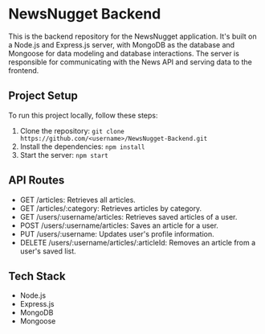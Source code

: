 # NewsNugget Backend

This is the backend repository for the NewsNugget application. It's built on a Node.js and Express.js server, with MongoDB as the database and Mongoose for data modeling and database interactions. The server is responsible for communicating with the News API and serving data to the frontend.

## Project Setup

To run this project locally, follow these steps:

1. Clone the repository: `git clone https://github.com/<username>/NewsNugget-Backend.git`
2. Install the dependencies: `npm install`
3. Start the server: `npm start`

## API Routes

* GET /articles: Retrieves all articles.
* GET /articles/:category: Retrieves articles by category.
* GET /users/:username/articles: Retrieves saved articles of a user.
* POST /users/:username/articles: Saves an article for a user.
* PUT /users/:username: Updates user's profile information.
* DELETE /users/:username/articles/:articleId: Removes an article from a user's saved list.

## Tech Stack

* Node.js
* Express.js
* MongoDB
* Mongoose

